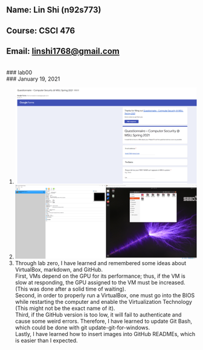 ## Name: Lin Shi (n92s773)
## Course: CSCI 476
## Email: linshi1768@gmail.com
<br>
### lab00
<br>
### January 19, 2021

1. ![](Questionnaire.PNG)
2. ![](UbuntuSetUp&Run.PNG)
3. Through lab zero, I have learned and remembered some ideas about VirtualBox, markdown, and GitHub.  <br>
First, VMs depend on the GPU for its performance; thus, if the VM is slow at responding, the GPU assigned to the VM must be increased. (This was done after a solid time of waiting). <br>
Second, in order to properly run a VirtualBox, one must go into the BIOS while restarting the computer and enable the Virtualization Technology (This might not be the exact name of it).  <br>
Third, if the GitHub version is too low, it will fail to authenticate and cause some weird errors. Therefore, I have learned to update Git Bash, which could be done with git update-git-for-windows.<br>
Lastly, I have learned how to insert images into GitHub READMEs, which is easier than I expected.
